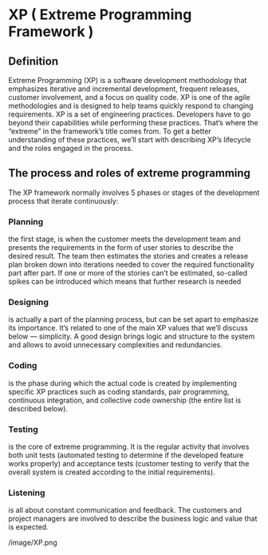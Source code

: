 # XP ( Extreme Programming Framework )
## Definition
Extreme Programming (XP) is a software development methodology that emphasizes iterative and incremental development, frequent releases, customer involvement, and a focus on quality code. XP is one of the agile methodologies and is designed to help teams quickly respond to changing requirements.
XP is a set of engineering practices. Developers have to go beyond their capabilities while performing these practices. That’s where the “extreme” in the framework’s title comes from. To get a better understanding of these practices, we’ll start with describing XP’s lifecycle and the roles engaged in the process. 
## The process and roles of extreme programming
The XP framework normally involves 5 phases or stages of the development process that iterate continuously:
### Planning 
the first stage, is when the customer meets the development team and presents the requirements in the form of user stories to describe the desired result. The team then estimates the stories and creates a release plan broken down into iterations needed to cover the required functionality part after part. If one or more of the stories can’t be estimated, so-called spikes can be introduced which means that further research is needed
### Designing 
is actually a part of the planning process, but can be set apart to emphasize its importance. It’s related to one of the main XP values that we’ll discuss below — simplicity. A good design brings logic and structure to the system and allows to avoid unnecessary complexities and redundancies.
### Coding 
is the phase during which the actual code is created by implementing specific XP practices such as coding standards, pair programming, continuous integration, and collective code ownership (the entire list is described below).
### Testing 
is the core of extreme programming. It is the regular activity that involves both unit tests (automated testing to determine if the developed feature works properly) and acceptance tests (customer testing to verify that the overall system is created according to the initial requirements).
### Listening 
is all about constant communication and feedback. The customers and project managers are involved to describe the business logic and value that is expected.

/image/XP.png
